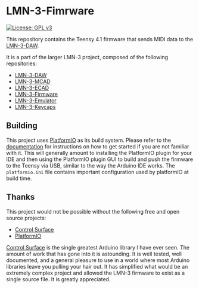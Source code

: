 # LMN-3-Fimrware
[![License: GPL v3](https://img.shields.io/badge/License-GPLv3-blue.svg)](https://www.gnu.org/licenses/gpl-3.0)

This repository contains the Teensy 4.1 firmware that sends MIDI data to the [LMN-3-DAW](https://github.com/stonepreston/LMN-3-DAW).

It is a part of the larger LMN-3 project, composed of the following
repositories:
- [LMN-3-DAW](https://github.com/stonepreston/LMN-3-DAW)
- [LMN-3-MCAD](https://github.com/stonepreston/LMN-3-MCAD)
- [LMN-3-ECAD](https://github.com/stonepreston/LMN-3-ECAD)
- [LMN-3-Firmware](https://github.com/stonepreston/LMN-3-Firmware)
- [LMN-3-Emulator](https://github.com/stonepreston/LMN-3-Emulator)
- [LMN-3-Keycaps](https://github.com/stonepreston/LMN-3-Keycaps)

## Building

This project uses [PlatformIO](https://platformio.org/) as its build system. Please refer to the [documentation](https://docs.platformio.org/en/latest/) for instructions on how to get started if you are not familiar with it. This will generally amount to installing the PlatformIO plugin for your IDE and then using the PlatformIO plugin GUI to build and push the firmware to the Teensy via USB, similar to the way the Arduino IDE works. The `platformio.ini` file contains important configuration used by platformIO at build time. 

## Thanks
This project would not be possible without the following free and open source projects:

- [Control Surface](https://github.com/tttapa/Control-Surface)
- [PlatformIO](https://github.com/platformio)

[Control Surface](https://github.com/tttapa/Control-Surface) is the single greatest Arduino library I have ever seen. The amount of work that has gone into it is astounding. It is well tested, well documented, and a general pleasure to use in a world where most Arduino libraries leave you pulling your hair out. It has simplified what would be an extremely complex project and allowed the LMN-3 firmware to exist as a single source file. It is greatly appreciated.


